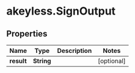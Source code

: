 # akeyless.SignOutput

## Properties

Name | Type | Description | Notes
------------ | ------------- | ------------- | -------------
**result** | **String** |  | [optional] 


